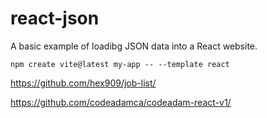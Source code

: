 # react-json
A basic example of loadibg JSON data into a React website. 

```
npm create vite@latest my-app -- --template react
```

https://github.com/hex909/job-list/ 

https://github.com/codeadamca/codeadam-react-v1/
